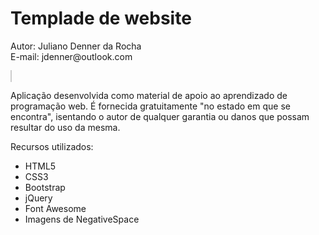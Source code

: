 <h1>Templade de website</h1>
<p>Autor: Juliano Denner da Rocha<br>E-mail: jdenner@outlook.com</p>
<a href="http://jdenner.com/template-website" style="border: 1px #ccc solid"><img src="http://jdenner.com/resources/template-website01.png" alt=""></a>
<a href="http://jdenner.com/template-website"><img src="http://jdenner.com/resources/template-website02.png" alt=""></a>
<a href="http://jdenner.com/template-website"><img src="http://jdenner.com/resources/template-website03.png" alt=""></a>
<a href="http://jdenner.com/template-website"><img src="http://jdenner.com/resources/template-website04.png" alt=""></a>
<p>Aplicação desenvolvida como material de apoio ao aprendizado de programação web. É fornecida gratuitamente "no estado em que se encontra", isentando o autor de qualquer garantia ou danos que possam resultar do uso da mesma.</p>
<p>Recursos utilizados:
  <ul>
    <li>HTML5</li>
    <li>CSS3</li>
    <li>Bootstrap</li>
    <li>jQuery</li>
    <li>Font Awesome</li>
    <li>Imagens de NegativeSpace</li>
  </ul>
</p>
